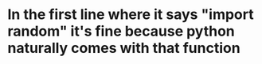 # In the first line where it says "import random" it's fine because python naturally comes with that function

